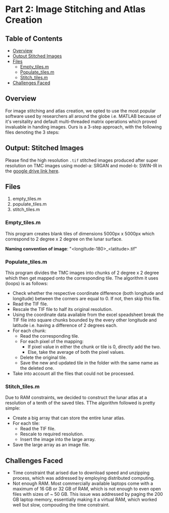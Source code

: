 # Part 2: Image Stitching and Atlas Creation

## Table of Contents

- [Overview](#overview)
- [Output Stitched Images](#output-stitched-images)
- [Files](#files)
    - [Empty_tiles.m](#empty_tilesm)
    - [Populate_tiles.m](#populate_tilesm)
    - [Stitch_tiles.m](#stitch_tilesm)
- [Challenges Faced](#challenges-faced)

## Overview

For image stitching and atlas creation, we opted to use the most popular software used by researchers all around the globe i.e. MATLAB because of it's versitality and default multi-threaded matrix operations which proved invaluable in handing images. Ours is a 3-step approach, with the following files denoting the 3 steps:

## Output: Stitched Images

Please find the high resolution `.tif` stitched images produced after super resolution on TMC images using model-a: SRGAN and model-b: SWIN-IR in the [google drive link here](https://drive.google.com/drive/folders/13D6NqVb8-7Jh9N6xMV3W8qPvrCMLBScP?usp=share_link).

## Files

1. empty_tiles.m
2. populate_tiles.m
3. stitch_tiles.m

### Empty_tiles.m

This program creates blank tiles of dimensions 5000px x 5000px which correspond to 2 degree x 2 degree on the lunar surface.

**Naming convention of image**: "\<longitude-180>_\<latitude>.tif"

### Populate_tiles.m

This program divides the TMC images into chunks of 2 degree x 2 degree which then get mapped onto the corresponding tile. The algorithm it uses (loops) is as follows:

- Check whether the respective coordinate difference (both longitude and longitude) between the corners are equal to 0. If not, then skip this file.
- Read the TIF file.
- Rescale the TIF file to half its original resolution.
- Using the coordinate data available from the excel speadsheet break the TIF file into square chunks bounded by the every other longitude and latitude i.e. having a difference of 2 degrees each.
- For each chunk:
    - Read the corresponding tile.
    - For each pixel of the mapping:
        - If pixel value in either the chunk or tile is 0, directly add the two.
        - Else, take the average of both the pixel values.
    - Delete the original tile.
    - Save the new and updated tile in the folder with the same name as the deleted one.
- Take into account all the files that could not be processed.

### Stitch_tiles.m

Due to RAM constraints, we decided to construct the lunar atlas at a resolution of a tenth of the saved tiles. TThe algorithm followed is pretty simple:

- Create a big array that can store the entire lunar atlas.
- For each tile:
    - Read the TIF file.
    - Rescale to required resolution.
    - Insert the image into the large array.
- Save the large array as an image file.

## Challenges Faced

- Time constraint that arised due to download speed and unzipping process, which was addressed by employing distributed computing.
- Not enough RAM. Most commercially available laptops come with a maximum of 16 GB or 32 GB of RAM, which is not enough to even open files with sizes of ~ 50 GB. This issue was addressed by paging the 200 GB laptop memory, essentially making it a virtual RAM, which worked well but slow, compouding the time constraint.
